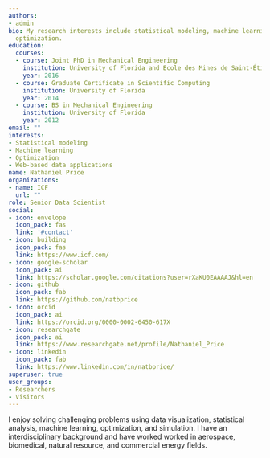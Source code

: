 ```yaml
---
authors:
- admin
bio: My research interests include statistical modeling, machine learning, and
  optimization.
education:
  courses:
  - course: Joint PhD in Mechanical Engineering
    institution: University of Florida and Ecole des Mines de Saint-Étienne
    year: 2016
  - course: Graduate Certificate in Scientific Computing
    institution: University of Florida
    year: 2014
  - course: BS in Mechanical Engineering
    institution: University of Florida
    year: 2012
email: ""
interests:
- Statistical modeling
- Machine learning
- Optimization
- Web-based data applications
name: Nathaniel Price
organizations:
- name: ICF
  url: ""
role: Senior Data Scientist
social:
- icon: envelope
  icon_pack: fas
  link: '#contact'
- icon: building
  icon_pack: fas
  link: https://www.icf.com/
- icon: google-scholar
  icon_pack: ai
  link: https://scholar.google.com/citations?user=rXaKU0EAAAAJ&hl=en
- icon: github
  icon_pack: fab
  link: https://github.com/natbprice
- icon: orcid
  icon_pack: ai
  link: https://orcid.org/0000-0002-6450-617X
- icon: researchgate
  icon_pack: ai
  link: https://www.researchgate.net/profile/Nathaniel_Price
- icon: linkedin
  icon_pack: fab
  link: https://www.linkedin.com/in/natbprice/
superuser: true
user_groups:
- Researchers
- Visitors
---
```


I enjoy solving challenging problems using data visualization, statistical analysis, machine learning, optimization, and simulation. I have an interdisciplinary background and have worked worked in aerospace, biomedical, natural resource, and commercial energy fields.
